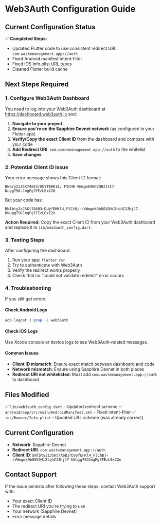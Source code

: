 # Web3Auth Configuration Guide

## Current Configuration Status

✅ **Completed Steps:**
- Updated Flutter code to use consistent redirect URI: `com.wastemanagement.app://auth`
- Fixed Android manifest intent-filter
- Fixed iOS Info.plist URL types
- Cleaned Flutter build cache

## Next Steps Required

### 1. Configure Web3Auth Dashboard

You need to log into your Web3Auth dashboard at https://dashboard.web3auth.io and:

1. **Navigate to your project**
2. **Ensure you're on the Sapphire Devnet network** (as configured in your Flutter app)
3. **Verify/Copy the exact Client ID** from the dashboard and compare with your code
4. **Add Redirect URI**: `com.wastemanagement.app://auth` to the whitelist
5. **Save changes**

### 2. Potential Client ID Issue

Your error message shows this Client ID format:
```
BNbry2zJSK74683/DUYTEHK14, FICHB-VWmgmk9GGVQHZJJ17-Nugg750.JmgFg7FEzL0xC20
```

But your code has:
```
BNlbty2zJSKt7A6B3rDUyfEHKl4_FlChBj-rVWmgmk9bGGVQHi2tqhZJJhjJ7-hNugg7SOJmgFg7FEzL0xC2o
```

**Action Required:** Copy the exact Client ID from your Web3Auth dashboard and replace it in `lib/web3auth_config.dart`.

### 3. Testing Steps

After configuring the dashboard:

1. Run your app: `flutter run`
2. Try to authenticate with Web3Auth
3. Verify the redirect works properly
4. Check that no "could not validate redirect" error occurs

### 4. Troubleshooting

If you still get errors:

#### Check Android Logs
```bash
adb logcat | grep -i web3auth
```

#### Check iOS Logs
Use Xcode console or device logs to see Web3Auth-related messages.

#### Common Issues
- **Client ID mismatch**: Ensure exact match between dashboard and code
- **Network mismatch**: Ensure using Sapphire Devnet in both places
- **Redirect URI not whitelisted**: Must add `com.wastemanagement.app://auth` to dashboard

## Files Modified

✅ `lib/web3auth_config.dart` - Updated redirect scheme
✅ `android/app/src/main/AndroidManifest.xml` - Fixed intent-filter
✅ `ios/Runner/Info.plist` - Updated URL scheme (was already correct)

## Current Configuration

- **Network**: Sapphire Devnet
- **Redirect URI**: `com.wastemanagement.app://auth`
- **Client ID**: `BNlbty2zJSKt7A6B3rDUyfEHKl4_FlChBj-rVWmgmk9bGGVQHi2tqhZJJhjJ7-hNugg7SOJmgFg7FEzL0xC2o`

## Contact Support

If the issue persists after following these steps, contact Web3Auth support with:
- Your exact Client ID
- The redirect URI you're trying to use
- Your network (Sapphire Devnet)
- Error message details
